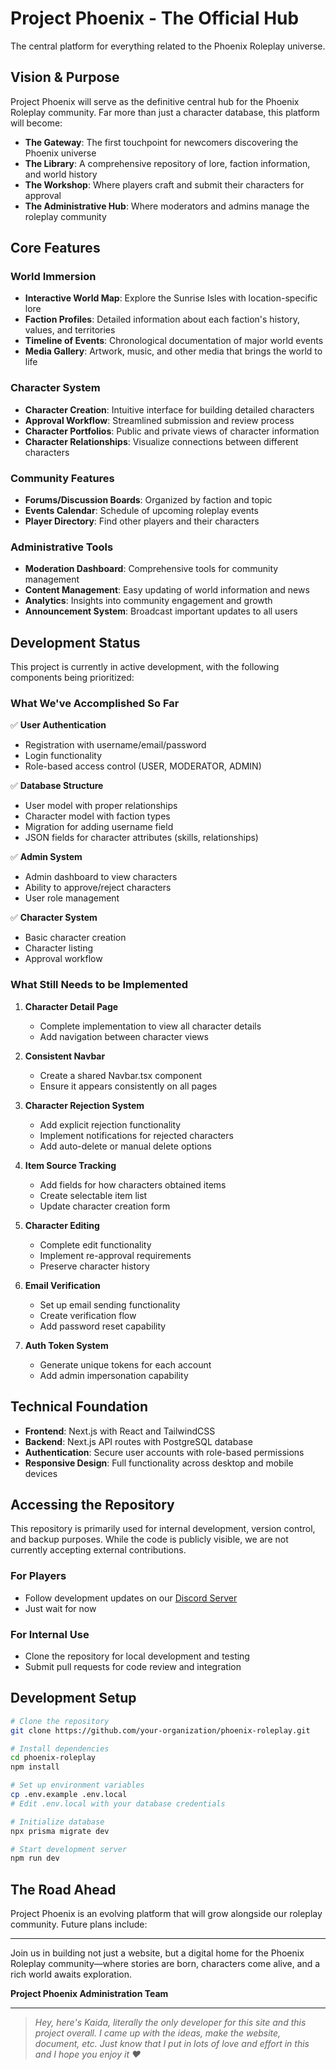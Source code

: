 # Project Phoenix - The Official Hub

The central platform for everything related to the Phoenix Roleplay universe.

## Vision & Purpose

Project Phoenix will serve as the definitive central hub for the Phoenix Roleplay community. Far more than just a character database, this platform will become:

- **The Gateway**: The first touchpoint for newcomers discovering the Phoenix universe
- **The Library**: A comprehensive repository of lore, faction information, and world history
- **The Workshop**: Where players craft and submit their characters for approval
- **The Administrative Hub**: Where moderators and admins manage the roleplay community

## Core Features

### World Immersion

- **Interactive World Map**: Explore the Sunrise Isles with location-specific lore
- **Faction Profiles**: Detailed information about each faction's history, values, and territories
- **Timeline of Events**: Chronological documentation of major world events
- **Media Gallery**: Artwork, music, and other media that brings the world to life

### Character System

- **Character Creation**: Intuitive interface for building detailed characters
- **Approval Workflow**: Streamlined submission and review process
- **Character Portfolios**: Public and private views of character information
- **Character Relationships**: Visualize connections between different characters

### Community Features

- **Forums/Discussion Boards**: Organized by faction and topic
- **Events Calendar**: Schedule of upcoming roleplay events
- **Player Directory**: Find other players and their characters

### Administrative Tools

- **Moderation Dashboard**: Comprehensive tools for community management
- **Content Management**: Easy updating of world information and news
- **Analytics**: Insights into community engagement and growth
- **Announcement System**: Broadcast important updates to all users

## Development Status

This project is currently in active development, with the following components being prioritized:

### What We've Accomplished So Far

✅ **User Authentication**

- Registration with username/email/password
- Login functionality
- Role-based access control (USER, MODERATOR, ADMIN)

✅ **Database Structure**

- User model with proper relationships
- Character model with faction types
- Migration for adding username field
- JSON fields for character attributes (skills, relationships)

✅ **Admin System**

- Admin dashboard to view characters
- Ability to approve/reject characters
- User role management

✅ **Character System**

- Basic character creation
- Character listing
- Approval workflow

### What Still Needs to be Implemented

1. **Character Detail Page**
   - Complete implementation to view all character details
   - Add navigation between character views

2. **Consistent Navbar**
   - Create a shared Navbar.tsx component
   - Ensure it appears consistently on all pages

3. **Character Rejection System**
   - Add explicit rejection functionality
   - Implement notifications for rejected characters
   - Add auto-delete or manual delete options

4. **Item Source Tracking**
   - Add fields for how characters obtained items
   - Create selectable item list
   - Update character creation form

5. **Character Editing**
   - Complete edit functionality
   - Implement re-approval requirements
   - Preserve character history

6. **Email Verification**
   - Set up email sending functionality
   - Create verification flow
   - Add password reset capability

7. **Auth Token System**
   - Generate unique tokens for each account
   - Add admin impersonation capability

## Technical Foundation

- **Frontend**: Next.js with React and TailwindCSS
- **Backend**: Next.js API routes with PostgreSQL database
- **Authentication**: Secure user accounts with role-based permissions
- **Responsive Design**: Full functionality across desktop and mobile devices

## Accessing the Repository

This repository is primarily used for internal development, version control, and backup purposes. While the code is publicly visible, we are not currently accepting external contributions.

### For Players

- Follow development updates on our [Discord Server](https://discord.gg/CassDfZnmQ)
- Just wait for now

### For Internal Use

- Clone the repository for local development and testing
- Submit pull requests for code review and integration

## Development Setup

```bash
# Clone the repository
git clone https://github.com/your-organization/phoenix-roleplay.git

# Install dependencies
cd phoenix-roleplay
npm install

# Set up environment variables
cp .env.example .env.local
# Edit .env.local with your database credentials

# Initialize database
npx prisma migrate dev

# Start development server
npm run dev
```

## The Road Ahead

Project Phoenix is an evolving platform that will grow alongside our roleplay community. Future plans include:

---

Join us in building not just a website, but a digital home for the Phoenix Roleplay community—where stories are born, characters come alive, and a rich world awaits exploration.

**Project Phoenix Administration Team**

---

> *Hey, here's Kaida, literally the only developer for this site and this project overall. I came up with the ideas, make the website, document, etc. Just know that I put in lots of love and effort in this and I hope you enjoy it ❤️*
